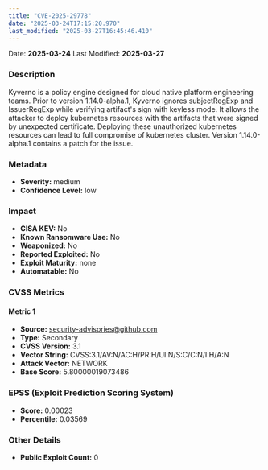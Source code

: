 ```yaml
---
title: "CVE-2025-29778"
date: "2025-03-24T17:15:20.970"
last_modified: "2025-03-27T16:45:46.410"
---
```




Date: **2025-03-24** Last Modified: **2025-03-27**

### Description  
Kyverno is a policy engine designed for cloud native platform engineering teams. Prior to version 1.14.0-alpha.1, Kyverno ignores subjectRegExp and IssuerRegExp while verifying artifact's sign with keyless mode. It allows the attacker to deploy kubernetes resources with the artifacts that were signed by unexpected certificate. Deploying these unauthorized kubernetes resources can lead to full compromise of kubernetes cluster. Version 1.14.0-alpha.1 contains a patch for the issue.

### Metadata  
- **Severity:** medium
- **Confidence Level:** low

### Impact  
- **CISA KEV:** No
- **Known Ransomware Use:** No
- **Weaponized:** No
- **Reported Exploited:** No
- **Exploit Maturity:** none
- **Automatable:** No

### CVSS Metrics  

#### Metric 1
- **Source:** security-advisories@github.com
- **Type:** Secondary
- **CVSS Version:** 3.1
- **Vector String:** CVSS:3.1/AV:N/AC:H/PR:H/UI:N/S:C/C:N/I:H/A:N
- **Attack Vector:** NETWORK
- **Base Score:** 5.80000019073486


### EPSS (Exploit Prediction Scoring System)  
- **Score:** 0.00023
- **Percentile:** 0.03569

### Other Details  
- **Public Exploit Count:** 0

